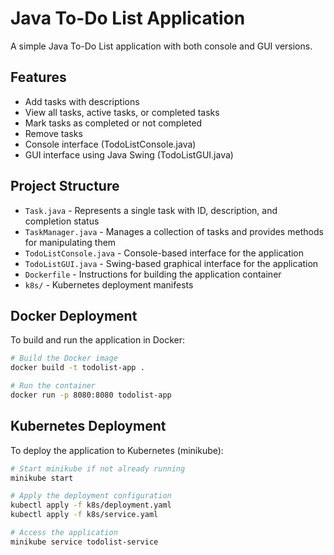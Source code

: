 # Java To-Do List Application

A simple Java To-Do List application with both console and GUI versions.

## Features

- Add tasks with descriptions
- View all tasks, active tasks, or completed tasks
- Mark tasks as completed or not completed
- Remove tasks
- Console interface (TodoListConsole.java)
- GUI interface using Java Swing (TodoListGUI.java)

## Project Structure

- `Task.java` - Represents a single task with ID, description, and completion status
- `TaskManager.java` - Manages a collection of tasks and provides methods for manipulating them
- `TodoListConsole.java` - Console-based interface for the application
- `TodoListGUI.java` - Swing-based graphical interface for the application
- `Dockerfile` - Instructions for building the application container
- `k8s/` - Kubernetes deployment manifests

## Docker Deployment

To build and run the application in Docker:

```bash
# Build the Docker image
docker build -t todolist-app .

# Run the container
docker run -p 8080:8080 todolist-app
```

## Kubernetes Deployment

To deploy the application to Kubernetes (minikube):

```bash
# Start minikube if not already running
minikube start

# Apply the deployment configuration
kubectl apply -f k8s/deployment.yaml
kubectl apply -f k8s/service.yaml

# Access the application
minikube service todolist-service
```
